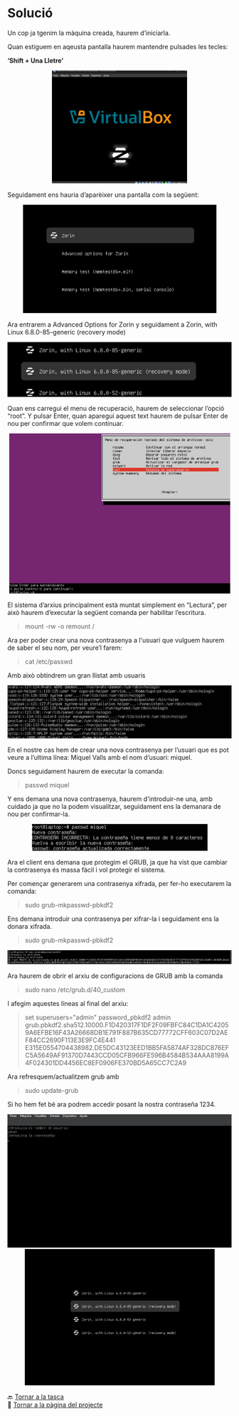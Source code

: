 # Solució

Un cop ja tgenim la màquina creada, haurem d’iniciarla.

Quan estiguem en aqeusta pantalla haurem mantendre pulsades les tecles:

**‘Shift + Una Lletre’**

<p align=center>
 <img src="img/T03-1.png" alt="Imatge T03-1">
</p>

Seguidament ens hauria d’aparèixer una pantalla com la següent:

<p align=center>
 <img src="img/T03-2.png" alt="Imatge T03-2">
</p>

Ara entrarem a Advanced Options for Zorin y seguidament a Zorin, with Linux 6.8.0-85-generic (recovery mode)

<p align=center>
 <img src="img/T03-3.png" alt="Imatge T03-3">
</p>

Quan ens carregui el menu de recuperació, haurem de seleccionar l’opció “root”. Y pulsar Enter, quan aparegui aquest text haurem de pulsar Enter de nou per confirmar que volem continuar.

<p align=center>
 <img src="img/T03-4.png" alt="Imatge T03-4">
</p>

El sistema d’arxius principalment està muntat simplement en “Lectura”, per això haurem d’executar la següent comanda per habilitar l’escritura.

> mount -rw -o remount /

Ara per poder crear una nova contrasenya a l'usuari que vulguem haurem de saber el seu nom, per veure’l farem:

> cat /etc/passwd

Amb això obtindrem un gran llistat amb usuaris

<p align=center>
 <img src="img/T03-5.png" alt="Imatge T03-5">
</p>

En el nostre cas hem de crear una nova contrasenya per l’usuari que es pot veure a l’ultima línea: Miquel Valls amb el nom d’usuari: miquel.

Doncs seguidament haurem de executar la comanda:

> passwd miquel

Y ens demana una nova contrasenya, haurem d'introduir-ne una, amb cuidado ja que no la podem visualitzar, seguidament ens la demanara de nou per confirmar-la.

<p align=center>
 <img src="img/T03-6.png" alt="Imatge T03-6">
</p>

Ara el client ens demana que protegim el GRUB, ja que ha vist que cambiar la contrasenya és massa fàcil i vol protegir el sistema.

Per començar generarem una contrasenya xifrada, per fer-ho executarem la comanda:

> sudo grub-mkpasswd-pbkdf2

Ens demana introduir una contrasenya per xifrar-la i seguidament ens la donara xifrada.

> sudo grub-mkpasswd-pbkdf2

<p align=center>
 <img src="img/T03-7.png" alt="Imatge T03-7">
</p>

Ara haurem de obrir el arxiu de configuracions de GRUB amb la comanda

> sudo nano /etc/grub.d/40_custom

I afegim aquestes líneas al final del arxiu:

> set superusers="admin"
> password_pbkdf2 admin grub.pbkdf2.sha512.10000.F1D420317F1DF2F09FBFC84C1DA1C42059A6EFBE16F43A26668DB1E791F887B635CD77772CFF603C07D2AEF84CC2690F113E3E9FC4E441
E315E0554704438982.DE5DC43123EED1BB5FA5874AF328DC876EFC5A5649AF91370D7443CCD05CFB966FE596B4584B534AAA8199A4F024301DD4456EC8EF0906FE370BD5A65CC7C2A9

Ara refresquem/actualitzem grub amb

> sudo update-grub

Si ho hem fet bé ara podrem accedir posant la nostra contraseña 1234.

<p align=center>
 <img src="img/T03-8.png" alt="Imatge T03-8">
 <img src="img/T03-9.png" alt="Imatge T03-9">
</p>

🔙 [Tornar a la tasca](README.md)  
📍 [Tornar a la pàgina del projecte](../README.md)

